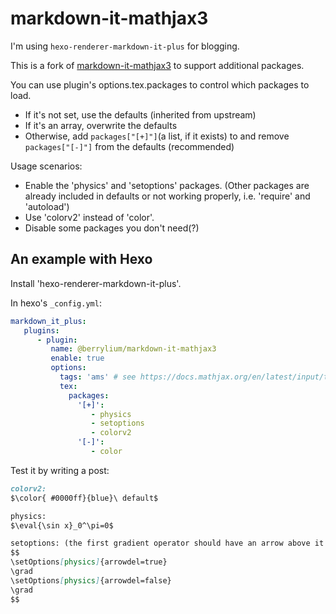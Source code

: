 # markdown-it-mathjax3

I'm using `hexo-renderer-markdown-it-plus` for blogging.

This is a fork of [markdown-it-mathjax3](https://github.com/tani/markdown-it-mathjax3) to support additional packages.

You can use plugin's options.tex.packages to control which packages to load.
- If it's not set, use the defaults (inherited from upstream)
- If it's an array, overwrite the defaults
- Otherwise, add `packages["[+]"]`(a list, if it exists) to and remove `packages["[-]"]` from the defaults (recommended)

Usage scenarios:
- Enable the 'physics' and 'setoptions' packages. (Other packages are already included in defaults or not working properly, i.e. 'require' and 'autoload')
- Use 'colorv2' instead of 'color'.
- Disable some packages you don't need(?)

## An example with Hexo

Install 'hexo-renderer-markdown-it-plus'.

In hexo's `_config.yml`:
```yaml
markdown_it_plus:
   plugins:
      - plugin:
         name: @berrylium/markdown-it-mathjax3
         enable: true
         options:
           tags: 'ams' # see https://docs.mathjax.org/en/latest/input/tex/eqnumbers.html for more info.
           tex:
             packages:
               '[+]':
                  - physics
                  - setoptions
                  - colorv2
               '[-]':
                  - color
```

Test it by writing a post:
```md
colorv2:
$\color{ #0000ff}{blue}\ default$

physics:
$\eval{\sin x}_0^\pi=0$

setoptions: (the first gradient operator should have an arrow above it while the second one doesn't) 
$$
\setOptions[physics]{arrowdel=true}
\grad
\setOptions[physics]{arrowdel=false}
\grad
$$
```
